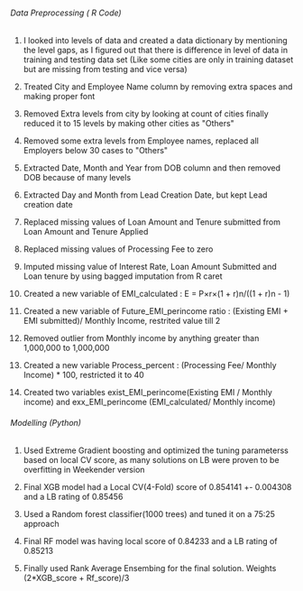 

######  Data Preprocessing ( R Code)
1.  I looked into levels of data and created a data dictionary by mentioning the level gaps, as I figured out that there is difference in level of data in training and testing data set (Like some cities are only in training dataset but are missing from testing and vice versa)

2.  Treated City and Employee Name column by removing extra spaces and making proper font

3. Removed Extra levels from city by looking at count of cities finally reduced it to 15 levels by making other cities as "Others"

4. Removed some extra levels from Employee names, replaced all Employers below 30 cases to "Others"

5. Extracted Date, Month and Year from DOB column and then removed DOB because of many levels

6. Extracted Day and Month from Lead Creation Date, but kept Lead creation date

7. Replaced missing values of Loan Amount and Tenure submitted from Loan Amount and Tenure Applied

8. Replaced missing values of Processing Fee to zero

9. Imputed missing value of Interest Rate, Loan Amount Submitted and Loan tenure by using bagged imputation from R caret

10. Created a new variable of EMI_calculated :  E = P×r×(1 + r)n/((1 + r)n - 1)

11. Created a new variable of Future_EMI_perincome ratio : (Existing EMI + EMI submitted)/ Monthly Income, restrited value till 2

12. Removed outlier from Monthly income by anything greater than 1,000,000 to 1,000,000

13. Created a new variable Process_percent : (Processing Fee/ Monthly Income) * 100, restricted it to 40

14. Created two variables exist_EMI_perincome(Existing EMI / Monthly income) and exx_EMI_perincome (EMI_calculated/ Monthly income)

######  Modelling (Python)

1. Used Extreme Gradient boosting and optimized the tuning parameterss based on local CV score, as many solutions on LB were proven to be overfitting in Weekender version

2. Final XGB model had a Local CV(4-Fold) score of 0.854141 +- 0.004308 and a LB rating of 0.85456

3. Used a Random forest classifier(1000 trees) and tuned it on a 75:25 approach

4. Final RF model was having local score of 0.84233 and a LB rating of 0.85213

5. Finally used Rank Average Ensembing for the final solution. Weights (2*XGB_score + Rf_score)/3

